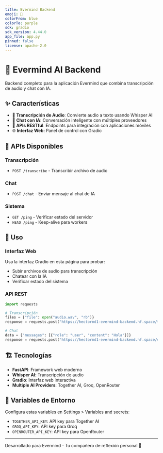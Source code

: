 ```yaml
---
title: Evermind Backend
emoji: 🧠
colorFrom: blue
colorTo: purple
sdk: gradio
sdk_version: 4.44.0
app_file: app.py
pinned: false
license: apache-2.0
---
```


# 🧠 Evermind AI Backend

Backend completo para la aplicación Evermind que combina transcripción de audio y chat con IA.

## ✨ Características

- 🎤 **Transcripción de Audio**: Convierte audio a texto usando Whisper AI
- 💬 **Chat con IA**: Conversación inteligente con múltiples proveedores
- 🔄 **APIs RESTful**: Endpoints para integración con aplicaciones móviles
- 🌐 **Interfaz Web**: Panel de control con Gradio

## 🚀 APIs Disponibles

### Transcripción
- `POST /transcribe` - Transcribir archivo de audio

### Chat
- `POST /chat` - Enviar mensaje al chat de IA

### Sistema
- `GET /ping` - Verificar estado del servidor
- `HEAD /ping` - Keep-alive para workers

## 🔧 Uso

### Interfaz Web
Usa la interfaz Gradio en esta página para probar:
- Subir archivos de audio para transcripción
- Chatear con la IA
- Verificar estado del sistema

### API REST
```python
import requests

# Transcripción
files = {"file": open("audio.wav", "rb")}
response = requests.post("https://hectormd1-evermind-backend.hf.space/transcribe", files=files)

# Chat
data = {"messages": [{"role": "user", "content": "Hola"}]}
response = requests.post("https://hectormd1-evermind-backend.hf.space/chat", json=data)
```

## 🏗️ Tecnologías

- **FastAPI**: Framework web moderno
- **Whisper AI**: Transcripción de audio
- **Gradio**: Interfaz web interactiva
- **Multiple AI Providers**: Together AI, Groq, OpenRouter

## 🔑 Variables de Entorno

Configura estas variables en Settings > Variables and secrets:

- `TOGETHER_API_KEY`: API key para Together AI
- `GROQ_API_KEY`: API key para Groq
- `OPENROUTER_API_KEY`: API key para OpenRouter

---

Desarrollado para Evermind - Tu compañero de reflexión personal 🌟
